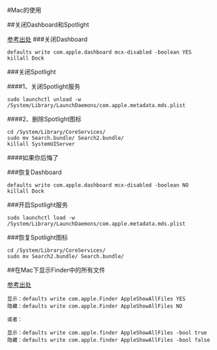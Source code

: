 #Mac的使用

##关闭Dashboard和Spotlight

[参考出处](http://blog.csdn.net/ituff/article/details/40209755)
###关闭Dashboard

	defaults write com.apple.dashboard mcx-disabled -boolean YES
	killall Dock

###关闭Spotlight

####1、关闭Spotlight服务

	sudo launchctl unload -w /System/Library/LaunchDaemons/com.apple.metadata.mds.plist

####2、删除Spotlight图标

	cd /System/Library/CoreServices/
	sudo mv Search.bundle/ Search2.bundle/
	killall SystemUIServer

####如果你后悔了

###恢复Dashboard

	defaults write com.apple.dashboard mcx-disabled -boolean NO
	killall Dock

###开启Spotlight服务

	sudo launchctl load -w /System/Library/LaunchDaemons/com.apple.metadata.mds.plist
###恢复Spotlight图标

	cd /System/Library/CoreServices/
	sudo mv Search2.bundle/ Search.bundle/
	
##在Mac下显示Finder中的所有文件

[参考出处](http://www.cnblogs.com/elfsundae/archive/2010/11/30/1892544.html)

	显示：defaults write com.apple.Finder AppleShowAllFiles YES
	隐藏：defaults write com.apple.Finder AppleShowAllFiles NO
	
	或者：
	
	显示：defaults write com.apple.finder AppleShowAllFiles -bool true
	隐藏：defaults write com.apple.finder AppleShowAllFiles -bool false
	
	